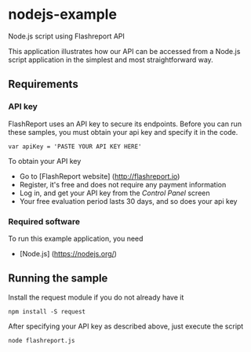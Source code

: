 # nodejs-example
Node.js script using Flashreport API

This application illustrates how our API can be accessed from a Node.js script application in the simplest and most straightforward way.

## Requirements

### API key

FlashReport uses an API key to secure its endpoints. Before you can run these samples, you must obtain your api key and
specify it in the code.

    var apiKey = 'PASTE YOUR API KEY HERE'

To obtain your API key

- Go to [FlashReport website] (http://flashreport.io)
- Register, it's free and does not require any payment information
- Log in, and get your API key from the _Control Panel_ screen
- Your free evaluation period lasts 30 days, and so does your api key

### Required software

To run this example application, you need

- [Node.js] (https://nodejs.org/)


## Running the sample

Install the request module if you do not already have it

	npm install -S request

After specifying your API key as described above, just execute the script

    node flashreport.js



      